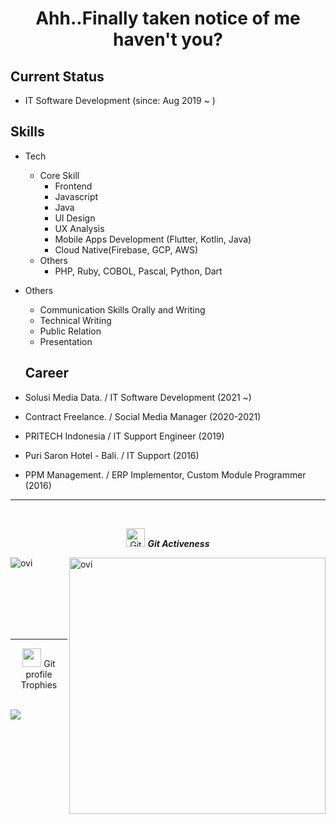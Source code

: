 <h1 align="center">Ahh..Finally taken notice of me haven't you? </h1>

## Current Status

- IT Software Development (since: Aug 2019 ~ )

## Skills

- Tech
  - Core Skill
    - Frontend
    - Javascript
    - Java
    - UI Design
    - UX Analysis
    - Mobile Apps Development (Flutter, Kotlin, Java)
    - Cloud Native(Firebase, GCP, AWS)
  - Others
    - PHP, Ruby, COBOL, Pascal, Python, Dart

- Others
  - Communication Skills Orally and Writing
  - Technical Writing
  - Public Relation
  - Presentation



  
  ## Career
- Solusi Media Data. / IT Software Development (2021 ~)
- Contract Freelance. / Social Media Manager (2020-2021)
- PRITECH Indonesia / IT Support Engineer (2019)
- Puri Saron Hotel - Bali. / IT Support (2016)
- PPM Management. / ERP Implementor, Custom Module Programmer (2016)



<p align="center"> 

  <hr><br>
  <p align="center">
 <img src="https://media.giphy.com/media/W5eoZHPpUx9sapR0eu/giphy.gif" width="30px" alt="Git"/>&nbsp;<i><b>Git Activeness</b></i></p>
<p><img align="left" src="https://github-readme-stats.vercel.app/api/top-langs?username=reinskywalker&show_icons=true&locale=en&layout=compact&theme=chartreuse-dark" alt="ovi" /></p>
<p>&nbsp;<img align="right" src="https://github-readme-stats.vercel.app/api?username=reinskywalker&show_icons=true&locale=en&theme=chartreuse-dark" alt="ovi" width="410" /></p>
<br><br><br><br><br>

<hr>


<p align="center"><img src="https://media.giphy.com/media/QaMcXSekUWx7aogAUr/giphy.gif" width="30" />&nbsp;Git profile Trophies</p><br>
<img src="https://github-profile-trophy.vercel.app/?username=reilzk&theme=juicyfresh&no-bg=false"/>

